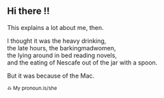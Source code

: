## Hi there :bangbang:

This explains a lot about me, then.  

I thought it was the heavy drinking,  
the late hours, the barkingmadwomen,  
the lying around in bed reading novels,  
and the eating of Nescafe out of the jar with a spoon.  

But it was because of the Mac.

<sub>:libra: My pronoun.is/she</sub>

<!--
**mogrrl/mogrrl** is a ✨ _special_ ✨ repository because its `README.md` (this file) appears on your GitHub profile.

Here are some ideas to get you started:

- Hi there 👋
- 🔭 I’m currently working on ...
- 🌱 I’m currently learning ...
- 👯 I’m looking to collaborate on ...
- 🤔 I’m looking for help with ...
- 💬 Ask me about ...
- 📫 How to reach me: ...
- 😄 Pronouns: ...
- ⚡ Fun fact: ...
-->

